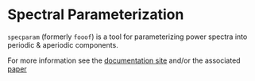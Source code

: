 # Spectral Parameterization

`specparam` (formerly `fooof`) is a tool for parameterizing power spectra into periodic & aperiodic components. 

For more information see the
[documentation site](https://fooof-tools.github.io/) and/or the associated 
[paper](https://doi.org/10.1038/s41593-020-00744-x)
